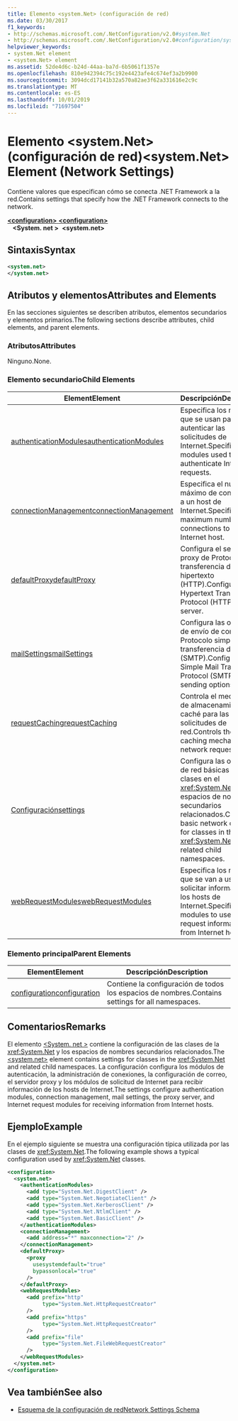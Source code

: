 ```yaml
---
title: Elemento <system.Net> (configuración de red)
ms.date: 03/30/2017
f1_keywords:
- http://schemas.microsoft.com/.NetConfiguration/v2.0#system.Net
- http://schemas.microsoft.com/.NetConfiguration/v2.0#configuration/system.Net
helpviewer_keywords:
- system.Net element
- <system.Net> element
ms.assetid: 52de4d6c-b24d-44aa-ba7d-6b5061f1357e
ms.openlocfilehash: 810e942394c75c192e4423afe4c674ef3a2b9900
ms.sourcegitcommit: 3094dcd17141b32a570a82ae3f62a331616e2c9c
ms.translationtype: MT
ms.contentlocale: es-ES
ms.lasthandoff: 10/01/2019
ms.locfileid: "71697504"
---
```

# <a name="systemnet-element-network-settings"></a><span data-ttu-id="408eb-102">Elemento \<system.Net> (configuración de red)</span><span class="sxs-lookup"><span data-stu-id="408eb-102">\<system.Net> Element (Network Settings)</span></span>
<span data-ttu-id="408eb-103">Contiene valores que especifican cómo se conecta .NET Framework a la red.</span><span class="sxs-lookup"><span data-stu-id="408eb-103">Contains settings that specify how the .NET Framework connects to the network.</span></span>  
  
[<span data-ttu-id="408eb-104"> **\<configuration>** </span><span class="sxs-lookup"><span data-stu-id="408eb-104">**\<configuration>**</span></span>](../configuration-element.md)  
<span data-ttu-id="408eb-105">&nbsp;&nbsp; **\<System. net >**</span><span class="sxs-lookup"><span data-stu-id="408eb-105">&nbsp;&nbsp;**\<system.net>**</span></span>  
  
## <a name="syntax"></a><span data-ttu-id="408eb-106">Sintaxis</span><span class="sxs-lookup"><span data-stu-id="408eb-106">Syntax</span></span>  
  
```xml  
<system.net>   
</system.net>  
```  
  
## <a name="attributes-and-elements"></a><span data-ttu-id="408eb-107">Atributos y elementos</span><span class="sxs-lookup"><span data-stu-id="408eb-107">Attributes and Elements</span></span>  
 <span data-ttu-id="408eb-108">En las secciones siguientes se describen atributos, elementos secundarios y elementos primarios.</span><span class="sxs-lookup"><span data-stu-id="408eb-108">The following sections describe attributes, child elements, and parent elements.</span></span>  
  
### <a name="attributes"></a><span data-ttu-id="408eb-109">Atributos</span><span class="sxs-lookup"><span data-stu-id="408eb-109">Attributes</span></span>  
 <span data-ttu-id="408eb-110">Ninguno.</span><span class="sxs-lookup"><span data-stu-id="408eb-110">None.</span></span>  
  
### <a name="child-elements"></a><span data-ttu-id="408eb-111">Elemento secundario</span><span class="sxs-lookup"><span data-stu-id="408eb-111">Child Elements</span></span>  
  
|<span data-ttu-id="408eb-112">**Element**</span><span class="sxs-lookup"><span data-stu-id="408eb-112">**Element**</span></span>|<span data-ttu-id="408eb-113">**Descripción**</span><span class="sxs-lookup"><span data-stu-id="408eb-113">**Description**</span></span>|  
|-----------------|---------------------|  
|[<span data-ttu-id="408eb-114">authenticationModules</span><span class="sxs-lookup"><span data-stu-id="408eb-114">authenticationModules</span></span>](authenticationmodules-element-network-settings.md)|<span data-ttu-id="408eb-115">Especifica los módulos que se usan para autenticar las solicitudes de Internet.</span><span class="sxs-lookup"><span data-stu-id="408eb-115">Specifies modules used to authenticate Internet requests.</span></span>|  
|[<span data-ttu-id="408eb-116">connectionManagement</span><span class="sxs-lookup"><span data-stu-id="408eb-116">connectionManagement</span></span>](connectionmanagement-element-network-settings.md)|<span data-ttu-id="408eb-117">Especifica el número máximo de conexiones a un host de Internet.</span><span class="sxs-lookup"><span data-stu-id="408eb-117">Specifies the maximum number of connections to an Internet host.</span></span>|  
|[<span data-ttu-id="408eb-118">defaultProxy</span><span class="sxs-lookup"><span data-stu-id="408eb-118">defaultProxy</span></span>](defaultproxy-element-network-settings.md)|<span data-ttu-id="408eb-119">Configura el servidor proxy de Protocolo de transferencia de hipertexto (HTTP).</span><span class="sxs-lookup"><span data-stu-id="408eb-119">Configures the Hypertext Transfer Protocol (HTTP) proxy server.</span></span>|  
|[<span data-ttu-id="408eb-120">mailSettings</span><span class="sxs-lookup"><span data-stu-id="408eb-120">mailSettings</span></span>](mailsettings-element-network-settings.md)|<span data-ttu-id="408eb-121">Configura las opciones de envío de correo del Protocolo simple de transferencia de correo (SMTP).</span><span class="sxs-lookup"><span data-stu-id="408eb-121">Configures Simple Mail Transport Protocol (SMTP) mail sending options.</span></span>|  
|[<span data-ttu-id="408eb-122">requestCaching</span><span class="sxs-lookup"><span data-stu-id="408eb-122">requestCaching</span></span>](requestcaching-element-network-settings.md)|<span data-ttu-id="408eb-123">Controla el mecanismo de almacenamiento en caché para las solicitudes de red.</span><span class="sxs-lookup"><span data-stu-id="408eb-123">Controls the caching mechanism for network requests.</span></span>|  
|[<span data-ttu-id="408eb-124">Configuración</span><span class="sxs-lookup"><span data-stu-id="408eb-124">settings</span></span>](settings-element-network-settings.md)|<span data-ttu-id="408eb-125">Configura las opciones de red básicas para las clases en el <xref:System.Net> y los espacios de nombres secundarios relacionados.</span><span class="sxs-lookup"><span data-stu-id="408eb-125">Configures basic network options for classes in the <xref:System.Net> and related child namespaces.</span></span>|  
|[<span data-ttu-id="408eb-126">webRequestModules</span><span class="sxs-lookup"><span data-stu-id="408eb-126">webRequestModules</span></span>](webrequestmodules-element-network-settings.md)|<span data-ttu-id="408eb-127">Especifica los módulos que se van a usar para solicitar información de los hosts de Internet.</span><span class="sxs-lookup"><span data-stu-id="408eb-127">Specifies modules to use to request information from Internet hosts.</span></span>|  
  
### <a name="parent-elements"></a><span data-ttu-id="408eb-128">Elemento principal</span><span class="sxs-lookup"><span data-stu-id="408eb-128">Parent Elements</span></span>  
  
|<span data-ttu-id="408eb-129">**Element**</span><span class="sxs-lookup"><span data-stu-id="408eb-129">**Element**</span></span>|<span data-ttu-id="408eb-130">**Descripción**</span><span class="sxs-lookup"><span data-stu-id="408eb-130">**Description**</span></span>|  
|-----------------|---------------------|  
|[<span data-ttu-id="408eb-131">configuration</span><span class="sxs-lookup"><span data-stu-id="408eb-131">configuration</span></span>](../configuration-element.md)|<span data-ttu-id="408eb-132">Contiene la configuración de todos los espacios de nombres.</span><span class="sxs-lookup"><span data-stu-id="408eb-132">Contains settings for all namespaces.</span></span>|  
  
## <a name="remarks"></a><span data-ttu-id="408eb-133">Comentarios</span><span class="sxs-lookup"><span data-stu-id="408eb-133">Remarks</span></span>  
 <span data-ttu-id="408eb-134">El elemento [\<System. net >](system-net-element-network-settings.md) contiene la configuración de las clases de la <xref:System.Net> y los espacios de nombres secundarios relacionados.</span><span class="sxs-lookup"><span data-stu-id="408eb-134">The [\<system.net>](system-net-element-network-settings.md) element contains settings for classes in the <xref:System.Net> and related child namespaces.</span></span> <span data-ttu-id="408eb-135">La configuración configura los módulos de autenticación, la administración de conexiones, la configuración de correo, el servidor proxy y los módulos de solicitud de Internet para recibir información de los hosts de Internet.</span><span class="sxs-lookup"><span data-stu-id="408eb-135">The settings configure authentication modules, connection management, mail settings, the proxy server, and Internet request modules for receiving information from Internet hosts.</span></span>  
  
## <a name="example"></a><span data-ttu-id="408eb-136">Ejemplo</span><span class="sxs-lookup"><span data-stu-id="408eb-136">Example</span></span>  
 <span data-ttu-id="408eb-137">En el ejemplo siguiente se muestra una configuración típica utilizada por las clases de <xref:System.Net>.</span><span class="sxs-lookup"><span data-stu-id="408eb-137">The following example shows a typical configuration used by <xref:System.Net> classes.</span></span>  
  
```xml  
<configuration>  
  <system.net>  
    <authenticationModules>  
      <add type="System.Net.DigestClient" />  
      <add type="System.Net.NegotiateClient" />  
      <add type="System.Net.KerberosClient" />  
      <add type="System.Net.NtlmClient" />  
      <add type="System.Net.BasicClient" />  
    </authenticationModules>  
    <connectionManagement>  
      <add address="*" maxconnection="2" />  
    </connectionManagement>  
    <defaultProxy>  
      <proxy  
        usesystemdefault="true"  
        bypassonlocal="true"  
      />  
    </defaultProxy>  
    <webRequestModules>  
      <add prefix="http"  
           type="System.Net.HttpRequestCreator"  
      />  
      <add prefix="https"  
           type="System.Net.HttpRequestCreator"  
      />  
      <add prefix="file"  
           type="System.Net.FileWebRequestCreator"  
      />  
    </webRequestModules>  
  </system.net>  
</configuration>  
```  
  
## <a name="see-also"></a><span data-ttu-id="408eb-138">Vea también</span><span class="sxs-lookup"><span data-stu-id="408eb-138">See also</span></span>

- [<span data-ttu-id="408eb-139">Esquema de la configuración de red</span><span class="sxs-lookup"><span data-stu-id="408eb-139">Network Settings Schema</span></span>](index.md)
